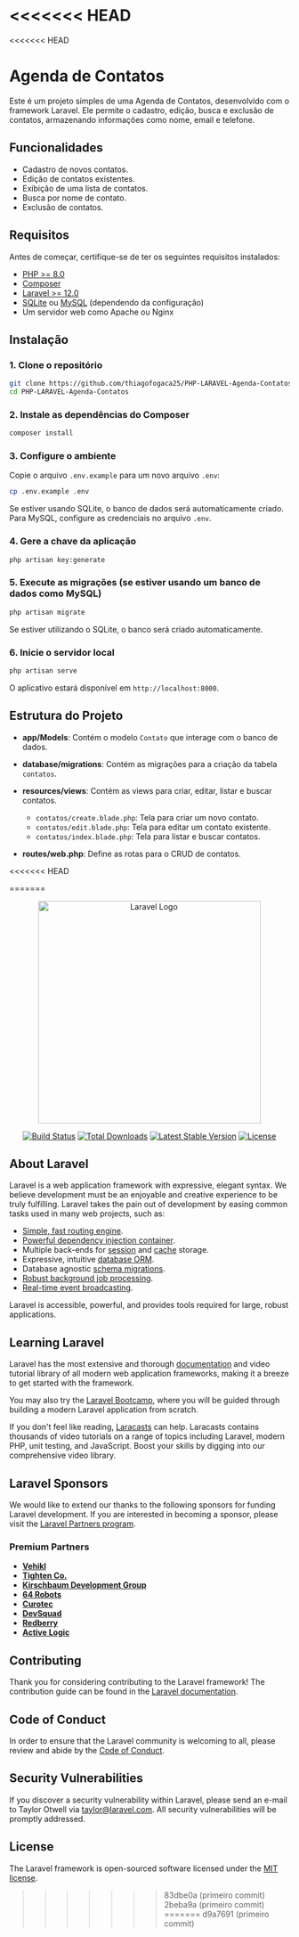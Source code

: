 <<<<<<< HEAD
=======
<<<<<<< HEAD
# Agenda de Contatos

Este é um projeto simples de uma Agenda de Contatos, desenvolvido com o framework Laravel. Ele permite o cadastro, edição, busca e exclusão de contatos, armazenando informações como nome, email e telefone.

## Funcionalidades

- Cadastro de novos contatos.
- Edição de contatos existentes.
- Exibição de uma lista de contatos.
- Busca por nome de contato.
- Exclusão de contatos.

## Requisitos

Antes de começar, certifique-se de ter os seguintes requisitos instalados:

- [PHP >= 8.0](https://www.php.net/downloads.php)
- [Composer](https://getcomposer.org/)
- [Laravel >= 12.0](https://laravel.com/docs/12.x)
- [SQLite](https://www.sqlite.org/) ou [MySQL](https://www.mysql.com/) (dependendo da configuração)
- Um servidor web como Apache ou Nginx

## Instalação

### 1. Clone o repositório

```bash
git clone https://github.com/thiagofogaca25/PHP-LARAVEL-Agenda-Contatos.git
cd PHP-LARAVEL-Agenda-Contatos
````

### 2. Instale as dependências do Composer

```bash
composer install
```

### 3. Configure o ambiente

Copie o arquivo `.env.example` para um novo arquivo `.env`:

```bash
cp .env.example .env
```

Se estiver usando SQLite, o banco de dados será automaticamente criado. Para MySQL, configure as credenciais no arquivo `.env`.

### 4. Gere a chave da aplicação

```bash
php artisan key:generate
```

### 5. Execute as migrações (se estiver usando um banco de dados como MySQL)

```bash
php artisan migrate
```

Se estiver utilizando o SQLite, o banco será criado automaticamente.

### 6. Inicie o servidor local

```bash
php artisan serve
```

O aplicativo estará disponível em `http://localhost:8000`.

## Estrutura do Projeto

* **app/Models**: Contém o modelo `Contato` que interage com o banco de dados.
* **database/migrations**: Contém as migrações para a criação da tabela `contatos`.
* **resources/views**: Contém as views para criar, editar, listar e buscar contatos.

  * `contatos/create.blade.php`: Tela para criar um novo contato.
  * `contatos/edit.blade.php`: Tela para editar um contato existente.
  * `contatos/index.blade.php`: Tela para listar e buscar contatos.
* **routes/web.php**: Define as rotas para o CRUD de contatos.

<<<<<<< HEAD

=======
<p align="center"><a href="https://laravel.com" target="_blank"><img src="https://raw.githubusercontent.com/laravel/art/master/logo-lockup/5%20SVG/2%20CMYK/1%20Full%20Color/laravel-logolockup-cmyk-red.svg" width="400" alt="Laravel Logo"></a></p>

<p align="center">
<a href="https://github.com/laravel/framework/actions"><img src="https://github.com/laravel/framework/workflows/tests/badge.svg" alt="Build Status"></a>
<a href="https://packagist.org/packages/laravel/framework"><img src="https://img.shields.io/packagist/dt/laravel/framework" alt="Total Downloads"></a>
<a href="https://packagist.org/packages/laravel/framework"><img src="https://img.shields.io/packagist/v/laravel/framework" alt="Latest Stable Version"></a>
<a href="https://packagist.org/packages/laravel/framework"><img src="https://img.shields.io/packagist/l/laravel/framework" alt="License"></a>
</p>

## About Laravel

Laravel is a web application framework with expressive, elegant syntax. We believe development must be an enjoyable and creative experience to be truly fulfilling. Laravel takes the pain out of development by easing common tasks used in many web projects, such as:

- [Simple, fast routing engine](https://laravel.com/docs/routing).
- [Powerful dependency injection container](https://laravel.com/docs/container).
- Multiple back-ends for [session](https://laravel.com/docs/session) and [cache](https://laravel.com/docs/cache) storage.
- Expressive, intuitive [database ORM](https://laravel.com/docs/eloquent).
- Database agnostic [schema migrations](https://laravel.com/docs/migrations).
- [Robust background job processing](https://laravel.com/docs/queues).
- [Real-time event broadcasting](https://laravel.com/docs/broadcasting).

Laravel is accessible, powerful, and provides tools required for large, robust applications.

## Learning Laravel

Laravel has the most extensive and thorough [documentation](https://laravel.com/docs) and video tutorial library of all modern web application frameworks, making it a breeze to get started with the framework.

You may also try the [Laravel Bootcamp](https://bootcamp.laravel.com), where you will be guided through building a modern Laravel application from scratch.

If you don't feel like reading, [Laracasts](https://laracasts.com) can help. Laracasts contains thousands of video tutorials on a range of topics including Laravel, modern PHP, unit testing, and JavaScript. Boost your skills by digging into our comprehensive video library.

## Laravel Sponsors

We would like to extend our thanks to the following sponsors for funding Laravel development. If you are interested in becoming a sponsor, please visit the [Laravel Partners program](https://partners.laravel.com).

### Premium Partners

- **[Vehikl](https://vehikl.com/)**
- **[Tighten Co.](https://tighten.co)**
- **[Kirschbaum Development Group](https://kirschbaumdevelopment.com)**
- **[64 Robots](https://64robots.com)**
- **[Curotec](https://www.curotec.com/services/technologies/laravel/)**
- **[DevSquad](https://devsquad.com/hire-laravel-developers)**
- **[Redberry](https://redberry.international/laravel-development/)**
- **[Active Logic](https://activelogic.com)**

## Contributing

Thank you for considering contributing to the Laravel framework! The contribution guide can be found in the [Laravel documentation](https://laravel.com/docs/contributions).

## Code of Conduct

In order to ensure that the Laravel community is welcoming to all, please review and abide by the [Code of Conduct](https://laravel.com/docs/contributions#code-of-conduct).

## Security Vulnerabilities

If you discover a security vulnerability within Laravel, please send an e-mail to Taylor Otwell via [taylor@laravel.com](mailto:taylor@laravel.com). All security vulnerabilities will be promptly addressed.

## License

The Laravel framework is open-sourced software licensed under the [MIT license](https://opensource.org/licenses/MIT).
>>>>>>> 83dbe0a (primeiro commit)
>>>>>>> 2beba9a (primeiro commit)
=======
>>>>>>> d9a7691 (primeiro commit)
